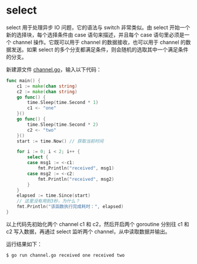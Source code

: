 # select

select 用于处理异步 IO 问题，它的语法与 switch 非常类似。由 select 开始一个新的选择块，每个选择条件由 case 语句来描述，并且每个 case 语句里必须是一个 channel 操作。它既可以用于 channel
的数据接收，也可以用于 channel 的数据发送。如果 select 的多个分支都满足条件，则会随机的选取其中一个满足条件的分支。

新建源文件 [channel.go](channel.go)，输入以下代码：

```go
func main() {
	c1 := make(chan string)
	c2 := make(chan string)
	go func() {
		time.Sleep(time.Second * 1)
		c1 <- "one"
	}()
	go func() {
		time.Sleep(time.Second * 2)
		c2 <- "two"
	}()
	start := time.Now() // 获取当前时间

	for i := 0; i < 2; i++ {
		select {
		case msg1 := <-c1:
			fmt.Println("received", msg1)
		case msg2 := <-c2:
			fmt.Println("received", msg2)
		}
	}
	elapsed := time.Since(start)
	// 这里没有用到3秒，为什么？
	fmt.Println("该函数执行完成耗时：", elapsed)
}
```

以上代码先初始化两个 channel c1 和 c2，然后开启两个 goroutine 分别往 c1 和 c2 写入数据，再通过 select 监听两个 channel，从中读取数据并输出。

运行结果如下：
```shell
$ go run channel.go received one received two
```
